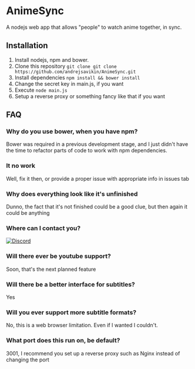 # AnimeSync
A nodejs web app that allows "people" to watch anime together, in sync.
## Installation
1. Install nodejs, npm and bower.
2. Clone this repository `git clone git clone https://github.com/andrejsavikin/AnimeSync.git`
3. Install dependencies `npm install && bower install`
4. Change the secret key in main.js, if you want
5. Execute `node main.js`
6. Setup a reverse proxy or something fancy like that if you want

## FAQ
### Why do you use bower, when you have npm?
Bower was required in a previous development stage, and I just didn't have the time to refactor parts of code to work with npm dependencies.

### It no work
Well, fix it then, or provide a proper issue with appropriate info in issues tab

### Why does everything look like it's unfinished
Dunno, the fact that it's not finished could be a good clue, but then again it could be anything

### Where can I contact you?
[![Discord](https://discordapp.com/api/guilds/69730004467986432/widget.png?style=banner4)](https://discord.gg/jBRvWct)

### Will there ever be youtube support?
Soon, that's the next planned feature

### Will there be a better interface for subtitles?
Yes

### Will you ever support more subtitle formats?
No, this is a web browser limitation. Even if I wanted I couldn't.

### What port does this run on, be default?
3001, I recommend you set up a reverse proxy such as Nginx instead of changing the port